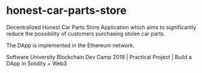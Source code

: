 # honest-car-parts-store
Decentralized Honest Car Parts Store Application which aims to significantly reduce the possibility of customers purchasing stolen car parts. 

The DApp is implemented in the Ethereum network.

Software University Blockchain Dev Camp 2018 | Practical Project | Build a DApp in Solidity + Web3

